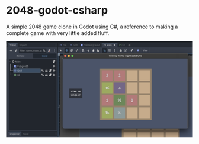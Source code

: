 # 2048-godot-csharp

A simple 2048 game clone in Godot using C#, a reference to making a complete game with very little added fluff.

![screenshot.png](docs/screenshot.png)
